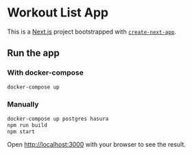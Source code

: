# Workout List App

This is a [Next.js](https://nextjs.org/) project bootstrapped with [`create-next-app`](https://github.com/vercel/next.js/tree/canary/packages/create-next-app).

## Run the app

### With docker-compose

```bash
docker-compose up
```

### Manually

```bash
docker-compose up postgres hasura
npm run build
npm start
```

Open [http://localhost:3000](http://localhost:3000) with your browser to see the result.

